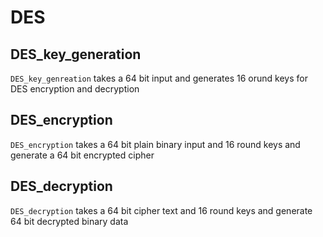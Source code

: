 # DES

## DES_key_generation  

`DES_key_genreation` takes a 64 bit input and generates 16 orund keys for DES encryption and decryption  

## DES_encryption  

`DES_encryption` takes a 64 bit plain binary input and 16 round keys and generate a 64 bit encrypted cipher  

## DES_decryption  

`DES_decryption` takes a 64 bit cipher text and 16 round keys and generate 64 bit decrypted binary data  
